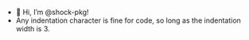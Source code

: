 - 👋 Hi, I’m @shock-pkg!
- Any indentation character is fine for code, so long as the indentation width is 3.
